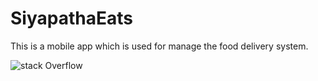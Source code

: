 # SiyapathaEats
This is a mobile app which is used for manage the food delivery system.

![stack Overflow](https://firebasestorage.googleapis.com/v0/b/firestorecrud-cdd76.appspot.com/o/Untitled-1.jpg?alt=media&token=9bce1db9-71c1-4a07-a379-283d95fb821f)
